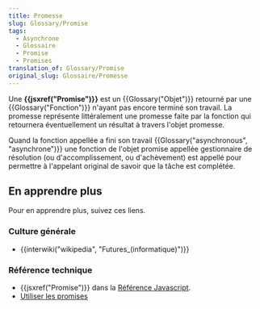```yaml
---
title: Promesse
slug: Glossary/Promise
tags:
  - Asynchrone
  - Glossaire
  - Promise
  - Promises
translation_of: Glossary/Promise
original_slug: Glossaire/Promesse
---
```

Une **{{jsxref("Promise")}}** est un {{Glossary("Objet")}} retourné par une {{Glossary("Fonction")}} n'ayant pas encore terminé son travail. La promesse représente littéralement une promesse faite par la fonction qui retournera éventuellement un résultat à travers l'objet promesse.

Quand la fonction appellée a fini son travail {{Glossary("asynchronous", "asynchrone")}} une fonction de l'objet promise appellée gestionnaire de résolution (ou d'accomplissement, ou d'achèvement) est appellé pour permettre à l'appelant original de savoir que la tâche est complétée.

## En apprendre plus

Pour en apprendre plus, suivez ces liens.

### Culture générale

- {{interwiki("wikipedia", "Futures_(informatique)")}}

### Référence technique

- {{jsxref("Promise")}} dans la [Référence Javascript](/fr/docs/Web/JavaScript/Reference).
- [Utiliser les promises](/fr/docs/Web/JavaScript/Guide/Using_promises)
